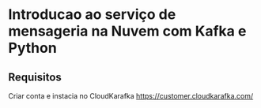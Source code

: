 # Introducao ao serviço de mensageria na Nuvem com Kafka e Python

## Requisitos

Criar conta e instacia no CloudKarafka
https://customer.cloudkarafka.com/
